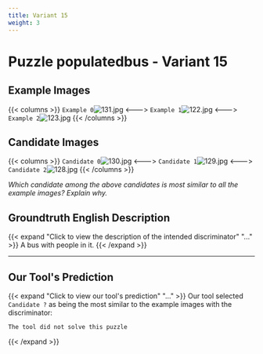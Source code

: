 ```yaml
---
title: Variant 15
weight: 3
---
```


# Puzzle populatedbus - Variant 15

## Example Images
{{< columns >}}
`Example 0`![131.jpg](/natscene-data/images/131.jpg)
<--->
`Example 1`![122.jpg](/natscene-data/images/122.jpg)
<--->
`Example 2`![123.jpg](/natscene-data/images/123.jpg)
{{< /columns >}}

## Candidate Images
{{< columns >}}
`Candidate 0`![130.jpg](/natscene-data/images/130.jpg)
<--->
`Candidate 1`![129.jpg](/natscene-data/images/129.jpg)
<--->
`Candidate 2`![128.jpg](/natscene-data/images/128.jpg)
{{< /columns >}}

*Which candidate among the above candidates is most similar to all the example images? Explain why.*

## Groundtruth English Description

{{< expand "Click to view the description of the intended discriminator" "..." >}}
A bus with people in it.
{{< /expand >}}

---



## Our Tool's Prediction

{{< expand "Click to view our tool's prediction" "..." >}}
Our tool selected `Candidate ?` as being the most similar to the example images with the discriminator:
```plaintext
The tool did not solve this puzzle
```
{{< /expand >}}
